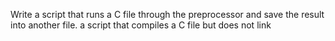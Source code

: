 Write a script that runs a C file through the preprocessor and save the result into another file.
a script that compiles a C file but does not link
